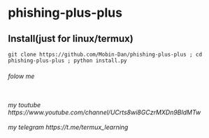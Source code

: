 # phishing-plus-plus
<H2>Install(just for linux/termux)</H4>
<code>git clone https://github.com/Mobin-Dan/phishing-plus-plus ; cd phishing-plus-plus ; python install.py</code>
<H6>folow me <H6>
<br>my toutube https://www.youtube.com/channel/UCrts8wi8GCzrMXDn9BldMTw<br>
<br>my telegram https://t.me/termux_learning<br>
